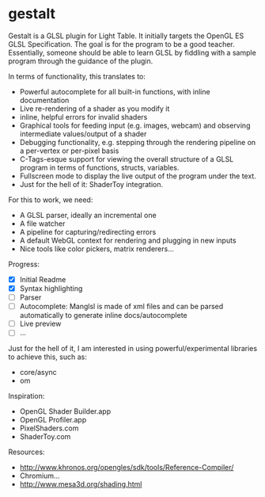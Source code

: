 # gestalt

Gestalt is a GLSL plugin for Light Table.
It initially targets the OpenGL ES GLSL Specification.
The goal is for the program to be a good teacher.
Essentially, someone should be able to learn GLSL by fiddling with a sample program through the guidance of the plugin.

In terms of functionality, this translates to:

- Powerful autocomplete for all built-in functions, with inline documentation
- Live re-rendering of a shader as you modify it
- inline, helpful errors for invalid shaders
- Graphical tools for feeding input (e.g. images, webcam) and observing intermediate values/output of a shader
- Debugging functionality, e.g. stepping through the rendering pipeline on a per-vertex or per-pixel basis
- C-Tags-esque support for viewing the overall structure of a GLSL program in terms of functions, structs, variables.
- Fullscreen mode to display the live output of the program under the text.
- Just for the hell of it: ShaderToy integration.

For this to work, we need:

- A GLSL parser, ideally an incremental one
- A file watcher
- A pipeline for capturing/redirecting errors
- A default WebGL context for rendering and plugging in new inputs
- Nice tools like color pickers, matrix renderers...

Progress:

- [x] Initial Readme
- [x] Syntax highlighting
- [ ] Parser
- [ ] Autocomplete: Manglsl is made of xml files and can be parsed automatically to generate inline docs/autocomplete
- [ ] Live preview
- [ ] ...

Just for the hell of it, I am interested in using powerful/experimental libraries
to achieve this, such as:

- core/async
- om

Inspiration:

- OpenGL Shader Builder.app
- OpenGL Profiler.app
- PixelShaders.com
- ShaderToy.com

Resources:

- http://www.khronos.org/opengles/sdk/tools/Reference-Compiler/
- Chromium...
- http://www.mesa3d.org/shading.html
